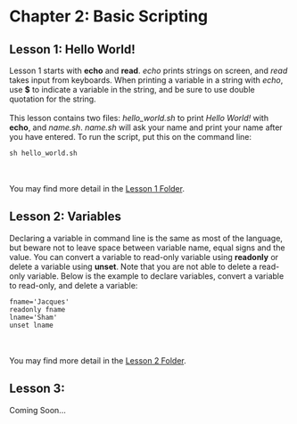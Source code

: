 # Chapter 2: Basic Scripting
## Lesson 1: Hello World!
Lesson 1 starts with <b>echo</b> and <b>read</b>. <i>echo</i> prints strings on screen, and <i>read</i> takes input from keyboards. When printing a variable in a string with <i>echo</i>, use <b>$</b> to indicate a variable in the string, and be sure to use double quotation for the string.
<br><br>
This lesson contains two files: <i>hello_world.sh</i> to print <i>Hello World!</i> with <b>echo</b>, and <i>name.sh</i>. <i>name.sh</i> will ask your name and print your name after you have entered. To run the script, put this on the command line:

```
sh hello_world.sh
```
<br><br>
You may find more detail in the <a href="https://github.com/jacquessham/shell_basic/tree/main/ch2/lesson1">Lesson 1 Folder</a>.

## Lesson 2: Variables
Declaring a variable in command line is the same as most of the language, but beware not to leave space between variable name, equal signs and the value. You can convert a variable to read-only variable using <b>readonly</b> or delete a variable using <b>unset</b>. Note that you are not able to delete a read-only variable. Below is the example to declare variables, convert a variable to read-only, and delete a variable:

```
fname='Jacques'
readonly fname
lname='Sham'
unset lname
```
<br><br>
You may find more detail in the <a href="https://github.com/jacquessham/shell_basic/tree/main/ch2/lesson2">Lesson 2 Folder</a>.

## Lesson 3: 
Coming Soon...